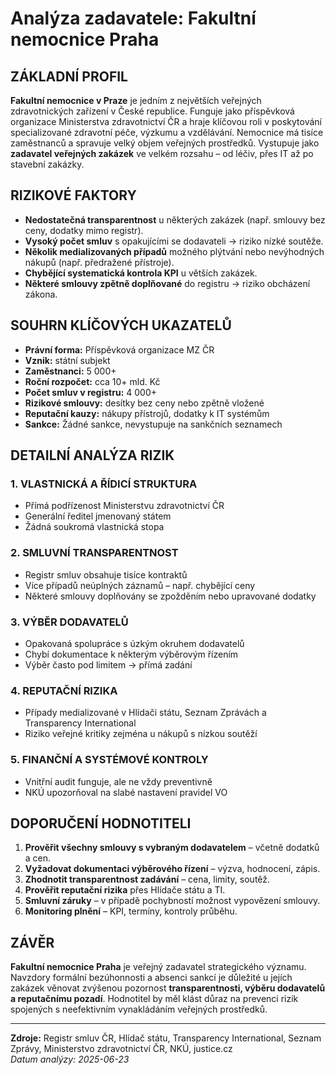 # Analýza zadavatele: Fakultní nemocnice Praha

## ZÁKLADNÍ PROFIL

**Fakultní nemocnice v Praze** je jedním z největších veřejných zdravotnických zařízení v České republice. Funguje jako příspěvková organizace Ministerstva zdravotnictví ČR a hraje klíčovou roli v poskytování specializované zdravotní péče, výzkumu a vzdělávání. Nemocnice má tisíce zaměstnanců a spravuje velký objem veřejných prostředků. Vystupuje jako **zadavatel veřejných zakázek** ve velkém rozsahu – od léčiv, přes IT až po stavební zakázky.

## RIZIKOVÉ FAKTORY

- **Nedostatečná transparentnost** u některých zakázek (např. smlouvy bez ceny, dodatky mimo registr).
- **Vysoký počet smluv** s opakujícími se dodavateli → riziko nízké soutěže.
- **Několik medializovaných případů** možného plýtvání nebo nevýhodných nákupů (např. předražené přístroje).
- **Chybějící systematická kontrola KPI** u větších zakázek.
- **Některé smlouvy zpětně doplňované** do registru → riziko obcházení zákona.

## SOUHRN KLÍČOVÝCH UKAZATELŮ

- **Právní forma:** Příspěvková organizace MZ ČR  
- **Vznik:** státní subjekt  
- **Zaměstnanci:** 5 000+  
- **Roční rozpočet:** cca 10+ mld. Kč  
- **Počet smluv v registru:** 4 000+  
- **Rizikové smlouvy:** desítky bez ceny nebo zpětně vložené  
- **Reputační kauzy:** nákupy přístrojů, dodatky k IT systémům  
- **Sankce:** Žádné sankce, nevystupuje na sankčních seznamech  

## DETAILNÍ ANALÝZA RIZIK

### **1. VLASTNICKÁ A ŘÍDICÍ STRUKTURA**
- Přímá podřízenost Ministerstvu zdravotnictví ČR  
- Generální ředitel jmenovaný státem  
- Žádná soukromá vlastnická stopa  

### **2. SMLUVNÍ TRANSPARENTNOST**
- Registr smluv obsahuje tisíce kontraktů  
- Více případů neúplných záznamů – např. chybějící ceny  
- Některé smlouvy doplňovány se zpožděním nebo upravované dodatky  

### **3. VÝBĚR DODAVATELŮ**
- Opakovaná spolupráce s úzkým okruhem dodavatelů  
- Chybí dokumentace k některým výběrovým řízením  
- Výběr často pod limitem → přímá zadání  

### **4. REPUTAČNÍ RIZIKA**
- Případy medializované v Hlídači státu, Seznam Zprávách a Transparency International  
- Riziko veřejné kritiky zejména u nákupů s nízkou soutěží  

### **5. FINANČNÍ A SYSTÉMOVÉ KONTROLY**
- Vnitřní audit funguje, ale ne vždy preventivně  
- NKÚ upozorňoval na slabé nastavení pravidel VO  

## DOPORUČENÍ HODNOTITELI

1. **Prověřit všechny smlouvy s vybraným dodavatelem** – včetně dodatků a cen.  
2. **Vyžadovat dokumentaci výběrového řízení** – výzva, hodnocení, zápis.  
3. **Zhodnotit transparentnost zadávání** – cena, limity, soutěž.  
4. **Prověřit reputační rizika** přes Hlídače státu a TI.  
5. **Smluvní záruky** – v případě pochybností možnost vypovězení smlouvy.  
6. **Monitoring plnění** – KPI, termíny, kontroly průběhu.  

## ZÁVĚR

**Fakultní nemocnice Praha** je veřejný zadavatel strategického významu. Navzdory formální bezúhonnosti a absenci sankcí je důležité u jejích zakázek věnovat zvýšenou pozornost **transparentnosti, výběru dodavatelů a reputačnímu pozadí**. Hodnotitel by měl klást důraz na prevenci rizik spojených s neefektivním vynakládáním veřejných prostředků.

---

**Zdroje:** Registr smluv ČR, Hlídač státu, Transparency International, Seznam Zprávy, Ministerstvo zdravotnictví ČR, NKÚ, justice.cz  
*Datum analýzy: 2025-06-23*
